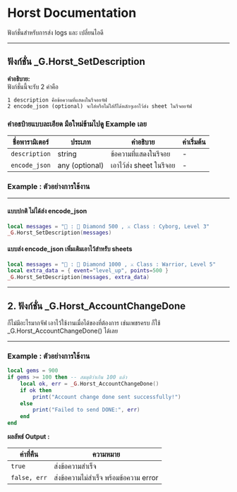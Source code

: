 # Horst Documentation

ฟังก์ชั่นสำหรับการส่ง logs และ เปลี่ยนไอดี

---

## ฟังก์ชั่น _G.Horst_SetDescription

**คำอธิบาย:**  
ฟังก์ชั่นนี้จะรับ 2 ค่าคือ 
```
1 description คือข้อความที่แสดงในรีจอยจัฟ
2 encode_json (optional) จะใส่หรือไม่ใส่ก็ได้หลักๆเอาไว้ส่ง sheet ในรีจอยจัฟ
```

### คำอธบิายแบบละเอียด มือใหม่ข้ามไปดู Example เลย

| ชื่อพารามิเตอร์ | ประเภท | คำอธิบาย | ค่าเริ่มต้น |
|-----------------|--------|-----------|-------------|
| `description`   | string | ข้อความที่แสดงในรีจอย | - |
| `encode_json`   | any (optional) | เอาไว้ส่ง sheet ในรีจอย | - |

### Example : ตัวอย่างการใช้งาน
---
#### แบบปกติ ไม่ได้ส่ง encode_json
```lua
local messages = "🌲 : 💎 Diamond 500 , ⚔️ Class : Cyborg, Level 3"
_G.Horst_SetDescription(messages)
```
#### แบบส่ง encode_json เพิ่มเติมเอาไว้สำหรับ sheets
```lua
local messages = "🌲 : 💎 Diamond 1000 , ⚔️ Class : Warrior, Level 5"
local extra_data = { event="level_up", points=500 }
_G.Horst_SetDescription(messages, extra_data)
```

---

## 2. ฟังก์ชั่น _G.Horst_AccountChangeDone

ก็ไม่มีอะไรมากจัฟ เอาไว้ใช้งานเมื่อได้ของที่ต้องการ เช่นเพชรครบ ก็ใช้ _G.Horst_AccountChangeDone() ได้เลย

---

### Example : ตัวอย่างการใช้งาน

```lua
local gems = 900
if gems >= 100 then -- สมมุติว่าเกิน 100 แล้ว
    local ok, err = _G.Horst_AccountChangeDone()
    if ok then
        print("Account change done sent successfully!")
    else
        print("Failed to send DONE:", err)
    end
end
```

**ผลลัพธ์ Output :**  

| ค่าที่คืน | ความหมาย |
|-----------|-----------|
| `true`    | ส่งข้อความสำเร็จ |
| `false, err` | ส่งข้อความไม่สำเร็จ พร้อมข้อความ error |


